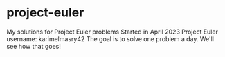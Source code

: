 # project-euler
My solutions for Project Euler problems
Started in April 2023
Project Euler username: karimelmasry42
The goal is to solve one problem a day. We'll see how that goes!